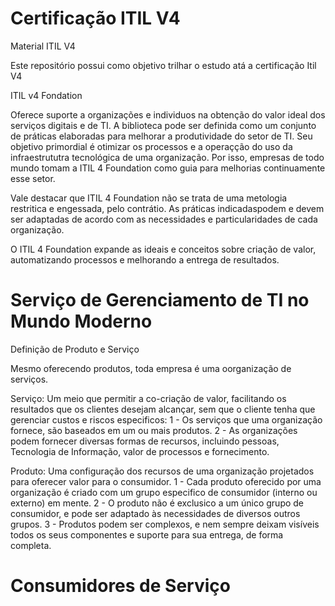 # Certificação ITIL V4
Material ITIL V4

Este repositório possui como objetivo trilhar o estudo atá a certificação Itil V4

ITIL v4 Fondation 

Oferece suporte a organizações e individuos na obtenção do valor ideal dos serviços digitais e de TI. 
A biblioteca pode ser definida como um conjunto de práticas elaboradas para melhorar a produtividade do setor de TI. 
Seu objetivo primordial é otimizar os processos e a operaçção do uso da infraestrututra tecnológica de uma organização. Por isso, empresas de todo mundo tomam a ITIL 4 Foundation como guia para melhorias continuamente esse setor. 

Vale destacar que ITIL 4 Foundation não se trata de uma metologia restritica e engessada, pelo contrátio. As práticas indicadaspodem e devem ser adaptadas de acordo com as necessidades e particularidades de cada organização. 

O ITIL 4 Foundation expande as ideais e conceitos sobre criação de valor, automatizando processos e melhorando a entrega de resultados. 

# Serviço de Gerenciamento de TI no Mundo Moderno

Definição de Produto e Serviço

Mesmo oferecendo produtos, toda empresa é uma oorganização de serviços.

Serviço: Um meio que permitir a co-criação de valor, facilitando os resultados que os clientes desejam alcançar, sem que o cliente tenha que gerenciar custos e riscos especificos: 
1 - Os serviços que uma organização fornece, são baseados em um ou mais produtos. 
2 - As organizações podem fornecer diversas formas de recursos, incluindo pessoas, Tecnologia de Informação, valor de processos e fornecimento. 

Produto: Uma configuração dos recursos de uma organização projetados para oferecer valor para o consumidor.
1 - Cada produto oferecido por uma organização é criado com um grupo especifico de consumidor (interno ou externo) em mente.
2 - O produto não é exclusico a um único grupo de consumidor, e pode ser adaptado às necessidades de diversos outros grupos.
3 - Produtos podem ser complexos, e nem sempre deixam visíveis todos os seus componentes e suporte para sua entrega, de forma completa. 

# Consumidores de Serviço 
